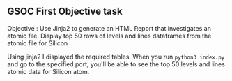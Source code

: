 ## GSOC First Objective task
Objective : Use Jinja2 to generate an HTML Report that investigates an atomic file. Display top 50 rows of levels and lines dataframes from the atomic file for Silicon

Using jinja2 I displayed the required tables.
When you run `python3 index.py` and go to the specified port, you'll be able to see the top 50 levels and lines atomic data for Silicon atom. 
